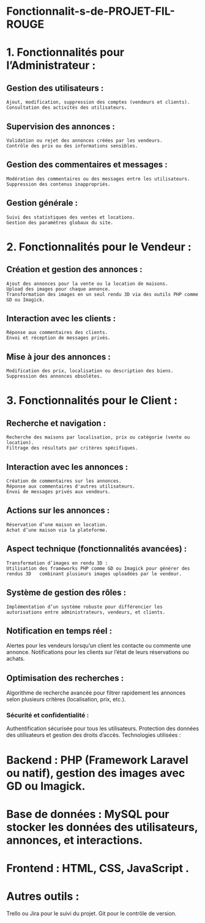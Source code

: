 # Fonctionnalit-s-de-PROJET-FIL-ROUGE

# 1. Fonctionnalités pour l’Administrateur :
## Gestion des utilisateurs :
	Ajout, modification, suppression des comptes (vendeurs et clients).
	Consultation des activités des utilisateurs.
## Supervision des annonces :
	Validation ou rejet des annonces créées par les vendeurs.
	Contrôle des prix ou des informations sensibles.
## Gestion des commentaires et messages :
	Modération des commentaires ou des messages entre les utilisateurs.
	Suppression des contenus inappropriés.
## Gestion générale :
	Suivi des statistiques des ventes et locations.
	Gestion des paramètres globaux du site.
# 2. Fonctionnalités pour le Vendeur :
## Création et gestion des annonces :
	Ajout des annonces pour la vente ou la location de maisons.
	Upload des images pour chaque annonce.
	Transformation des images en un seul rendu 3D via des outils PHP comme GD ou Imagick.
## Interaction avec les clients :
	Réponse aux commentaires des clients.
	Envoi et réception de messages privés.
## Mise à jour des annonces :
	Modification des prix, localisation ou description des biens.
	Suppression des annonces obsolètes.
# 3. Fonctionnalités pour le Client :
## Recherche et navigation :
	Recherche des maisons par localisation, prix ou catégorie (vente ou location).
	Filtrage des résultats par critères spécifiques.
## Interaction avec les annonces :
	Création de commentaires sur les annonces.
	Réponse aux commentaires d'autres utilisateurs.
	Envoi de messages privés aux vendeurs.
## Actions sur les annonces :
	Réservation d’une maison en location.
	Achat d’une maison via la plateforme.
## Aspect technique (fonctionnalités avancées) :
	Transformation d’images en rendu 3D :
	Utilisation des frameworks PHP comme GD ou Imagick pour générer des rendus 3D 	combinant plusieurs images uploadées par le vendeur.
## Système de gestion des rôles :
	Implémentation d’un système robuste pour différencier les autorisations entre administrateurs, vendeurs, et clients.
## Notification en temps réel :
Alertes pour les vendeurs lorsqu’un client les contacte ou commente une annonce.
Notifications pour les clients sur l’état de leurs réservations ou achats.
## Optimisation des recherches :
Algorithme de recherche avancée pour filtrer rapidement les annonces selon plusieurs critères (localisation, prix, etc.).
### Sécurité et confidentialité :
Authentification sécurisée pour tous les utilisateurs.
Protection des données des utilisateurs et gestion des droits d’accès.
Technologies utilisées :
# Backend : PHP (Framework Laravel ou natif), gestion des images avec GD ou Imagick.
# Base de données : MySQL pour stocker les données des utilisateurs, annonces, et interactions.
# Frontend : HTML, CSS, JavaScript .
# Autres outils :
Trello ou Jira pour le suivi du projet.
Git pour le contrôle de version.
